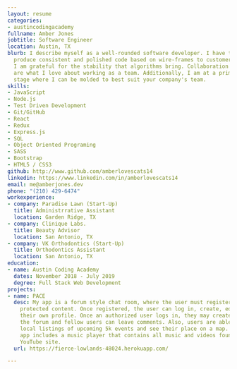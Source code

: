 ```yaml
---
layout: resume
categories: 
- austincodingacademy
fullname: Amber Jones
jobtitle: Software Engineer
location: Austin, TX
blurb: I describe myself as a well-rounded software developer. I have the skills to
  produce consistent and polished code based on wire-frames to customer specifications.  However,
  I am grateful for the stability that algorithms bring. Collaboration and creativity
  are what I love about working as a team. Additionally, I am at a prime and rare
  stage where I can be molded to best suit your company's team.
skills:
- JavaScript
- Node.js
- Test Driven Development
- Git/GitHub
- React
- Redux
- Express.js
- SQL
- Object Oriented Programing
- SASS
- Bootstrap
- HTML5 / CSS3
github: http://www.github.com/amberlovescats14
linkedin: https://www.linkedin.com/in/amberlovescats14
email: me@amberjones.dev
phone: "(210) 429-6474"
workexperience:
- company: Paradise Lawn (Start-Up)
  title: Administrrative Assistant
  location: Garden Ridge, TX
- company: Clinique Labs.
  title: Beauty Advisor
  location: San Antonio, TX
- company: VK Orthodontics (Start-Up)
  title: Orthodontics Assistant
  location: San Antonio, TX
education:
- name: Austin Coding Academy
  dates: November 2018 - July 2019
  degree: Full Stack Web Development
projects:
- name: PACE
  desc: My app is a forum style chat room, where the user must register to access
    protected content. Once registered, the user can log in, create, edit and delete
    their own profile. Once an authorized user logs in, they may create a post in
    the forum and fellow users can leave comments. Also, users are able to check the
    local listings of upcoming 5k events and see their place on a map. Finally, my
    app includes a music player that contains all music and videos found on the Google
    YouTube site.
  url: https://fierce-lowlands-48024.herokuapp.com/

---
```

